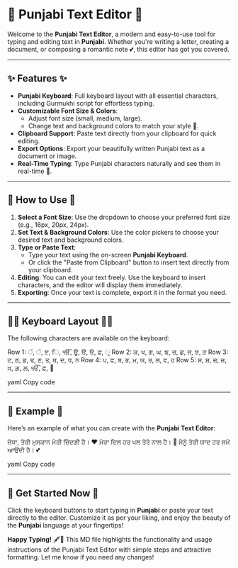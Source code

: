 # 🌼 **Punjabi Text Editor** 🌼

Welcome to the **Punjabi Text Editor**, a modern and easy-to-use tool for typing and editing text in **Punjabi**. Whether you're writing a letter, creating a document, or composing a romantic note 💕, this editor has got you covered.

---

## ✨ **Features** ✨

- **Punjabi Keyboard**: Full keyboard layout with all essential characters, including Gurmukhi script for effortless typing.
- **Customizable Font Size & Colors**:
  - Adjust font size (small, medium, large).
  - Change text and background colors to match your style 🎨.
- **Clipboard Support**: Paste text directly from your clipboard for quick editing.
- **Export Options**: Export your beautifully written Punjabi text as a document or image.
- **Real-Time Typing**: Type Punjabi characters naturally and see them in real-time 📝.

---

## 🎯 **How to Use** 🎯

1. **Select a Font Size**: Use the dropdown to choose your preferred font size (e.g., 16px, 20px, 24px).
2. **Set Text & Background Colors**: Use the color pickers to choose your desired text and background colors.
3. **Type or Paste Text**: 
   - Type your text using the on-screen **Punjabi Keyboard**.
   - Or click the "Paste from Clipboard" button to insert text directly from your clipboard.
4. **Editing**: You can edit your text freely. Use the keyboard to insert characters, and the editor will display them immediately.
5. **Exporting**: Once your text is complete, export it in the format you need.

---

## 🧑‍💻 **Keyboard Layout** 🧑‍💻

The following characters are available on the keyboard:

Row 1: ੰ, ੱ, ੲ, ਿ, ੴ, ਊ, ੳ, ਓ, ਫ਼, ੵ
Row 2: ਕ, ਖ, ਗ, ਘ, ਙ, ਚ, ਛ, ਜ, ਝ, ੜ
Row 3: ਟ, ਠ, ਡ, ਢ, ਣ, ਤ, ਥ, ਦ, ਧ, ਨ
Row 4: ਪ, ਫ, ਬ, ਭ, ਮ, ਯ, ਰ, ਲ, ਵ, ਹ
Row 5: ਸ, ਸ਼, ਜ਼, ਜ਼, ਖ਼, ਗ਼, ਲ਼, ੴ, ਫ਼, ੷

yaml
Copy code

---

## 🌟 **Example** 🌟

Here’s an example of what you can create with the **Punjabi Text Editor**:

ਜੋਧਾ, ਤੇਰੀ ਮੁਸਕਾਨ ਮੇਰੀ ਜ਼ਿੰਦਗੀ ਹੈ। ❤️ ਮੇਰਾ ਦਿਲ ਹਰ ਪਲ ਤੇਰੇ ਨਾਲ ਹੈ। 🥰 ਮੈਨੂੰ ਤੇਰੀ ਯਾਦ ਹਰ ਸਮੇਂ ਆਉਂਦੀ ਹੈ। 💕

yaml
Copy code

---

## 🚀 **Get Started Now** 🚀

Click the keyboard buttons to start typing in **Punjabi** or paste your text directly to the editor. Customize it as per your liking, and enjoy the beauty of the **Punjabi** language at your fingertips! 

**Happy Typing!** 🖋️🌸
This MD file highlights the functionality and usage instructions of the Punjabi Text Editor with simple steps and attractive formatting. Let me know if you need any changes!
